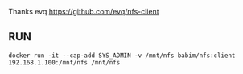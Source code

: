 Thanks evq
https://github.com/evq/nfs-client

## RUN
`docker run -it --cap-add SYS_ADMIN -v /mnt/nfs babim/nfs:client 192.168.1.100:/mnt/nfs /mnt/nfs`
